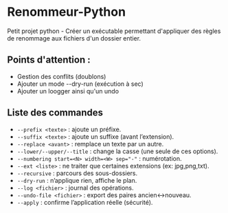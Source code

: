 # Renommeur-Python
Petit projet python - Créer un exécutable permettant d'appliquer des règles de renommage aux fichiers d'un dossier entier.

## Points d'attention : 

* Gestion des conflits (doublons)
* Ajouter un mode --dry-run (exécution à sec)
* Ajouter un loogger ainsi qu'un undo

## Liste des commandes

* `--prefix <texte>` : ajoute un préfixe.
* `--suffix <texte>` : ajoute un suffixe (avant l’extension).
* `--replace <avant>` <apres> : remplace un texte par un autre.
* `--lower/--upper/--title` : change la casse (une seule de ces options).
* `--numbering start=<N> width=<W> sep="-"` : numérotation.
* `--ext <liste>` : ne traiter que certaines extensions (ex: jpg,png,txt).
* `--recursive` : parcours des sous-dossiers.
* `--dry-run` : n’applique rien, affiche le plan.
* `--log <fichier>` : journal des opérations.
* `--undo-file <fichier>` : export des paires ancien↔nouveau.
* `--apply` : confirme l’application réelle (sécurité).
